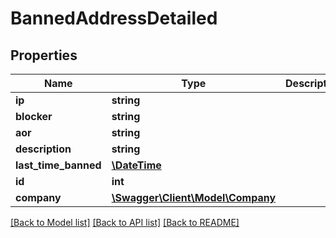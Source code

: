 # BannedAddressDetailed

## Properties
Name | Type | Description | Notes
------------ | ------------- | ------------- | -------------
**ip** | **string** |  | [optional] 
**blocker** | **string** |  | [optional] 
**aor** | **string** |  | [optional] 
**description** | **string** |  | [optional] 
**last_time_banned** | [**\DateTime**](\DateTime.md) |  | [optional] 
**id** | **int** |  | [optional] 
**company** | [**\Swagger\Client\Model\Company**](Company.md) |  | [optional] 

[[Back to Model list]](../README.md#documentation-for-models) [[Back to API list]](../README.md#documentation-for-api-endpoints) [[Back to README]](../README.md)


